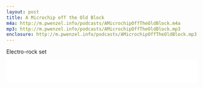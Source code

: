 ```yaml
---
layout: post
title: A Microchip off the Old Block
m4a: http://m.pwenzel.info/podcasts/AMicrochipOffTheOldBlock.m4a
mp3: http://m.pwenzel.info/podcasts/AMicrochipOffTheOldBlock.mp3
enclosure: http://m.pwenzel.info/podcasts/AMicrochipOffTheOldBlock.mp3
---
```


Electro-rock set

<iframe width="100%" height="60" src="//www.mixcloud.com/widget/iframe/?feed=http%3A%2F%2Fwww.mixcloud.com%2Fpwenzel%2Fa-microchip-off-the-old-block%2F&amp;mini=1&amp;embed_uuid=f67617bb-8d13-41af-bd95-c459f25b4994&amp;replace=0&amp;hide_cover=1&amp;light=1&amp;hide_artwork=1&amp;embed_type=widget_standard&amp;hide_tracklist=1" frameborder="0"></iframe>